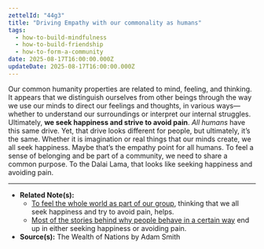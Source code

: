 ```yaml
---
zettelId: "44g3"
title: "Driving Empathy with our commonality as humans"
tags:
  - how-to-build-mindfulness
  - how-to-build-friendship
  - how-to-form-a-community
date: 2025-08-17T16:00:00.000Z
updateDate: 2025-08-17T16:00:00.000Z
---
```


Our common humanity properties are related to mind, feeling, and thinking. It appears that we distinguish ourselves from other beings through the way we use our minds to direct our feelings and thoughts, in various ways—whether to understand our surroundings or interpret our internal struggles. Ultimately, **we seek happiness and strive to avoid pain**. *All humans* have this same drive. Yet, that drive looks different for people, but ultimately, it’s the same. Whether it is imagination or real things that our minds create, we all seek happiness. Maybe that’s the empathy point for all humans. To feel a sense of belonging and be part of a community, we need to share a common purpose. To the Dalai Lama, that looks like seeking happiness and avoiding pain.

---

- **Related Note(s):**
  - [To feel the whole world as part of our group](/notes/20l/), thinking that we all seek happiness and try to avoid pain, helps.
  - [Most of the stories behind why people behave in a certain way](/notes/41b2/) end up in either seeking happiness or avoiding pain.
- **Source(s):** The Wealth of Nations by Adam Smith
